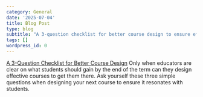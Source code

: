 ```yaml
---
category: General
date: '2025-07-04'
title: Blog Post
type: blog
subtitle: "A 3-question checklist for better course design to ensure effective learning outcomes"
tags: []
wordpress_id: 0
---
```


[A 3-Question Checklist for Better Course Design](https://hbsp.harvard.edu/inspiring-minds/a-3-question-checklist-for-better-course-design?cid=email%7Cmarketo%7C2024-01-09-the-faculty-lounge%7C40168519%7Cfaculty-lounge-newsletter%7Cbutton%7Cvarious%7Cjan2024&acctID=8339156&mkt_tok=ODU1LUFUWi0yOTQAAAGQjRf98p0rqyEydos3HFyTyzlIq6rVPkbFBfJt5X8qLy_-cIaKRDkGH19OYf7-aEq1dEb9u94GXWBVrDHG1raJ1m-Towmmbz3zcFSKKqNyjcTv) Only when educators are clear on what students should gain by the end of the term can they design effective courses to get them there. Ask yourself these three simple questions when designing your next course to ensure it resonates with students.